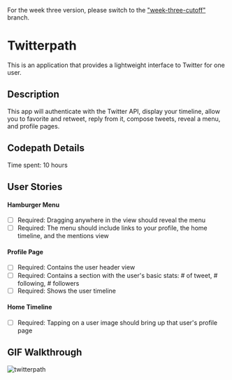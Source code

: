 For the week three version, please switch to the ["week-three-cutoff"](https://github.com/laposheureux/twitterpath/tree/week-three-cutoff) branch.

# Twitterpath

This is an application that provides a lightweight interface to Twitter for one user.

## Description

This app will authenticate with the Twitter API, display your timeline, allow you to favorite and retweet, reply from it, compose tweets, reveal a menu, and profile pages.

## Codepath Details

Time spent: 10 hours

## User Stories

#### Hamburger Menu

* [ ] Required: Dragging anywhere in the view should reveal the menu
* [ ] Required: The menu should include links to your profile, the home timeline, and the mentions view

#### Profile Page

* [ ] Required: Contains the user header view
* [ ] Required: Contains a section with the user's basic stats: # of tweet, # following, # followers
* [ ] Required: Shows the user timeline

#### Home Timeline

* [ ] Required: Tapping on a user image should bring up that user's profile page

## GIF Walkthrough

  ![twitterpath](twitterpath2.gif)

